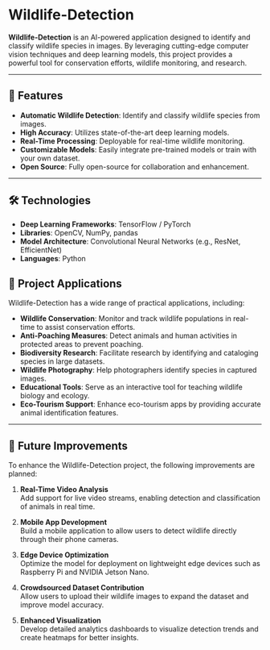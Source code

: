 # Wildlife-Detection

**Wildlife-Detection** is an AI-powered application designed to identify and classify wildlife species in images. By leveraging cutting-edge computer vision techniques and deep learning models, this project provides a powerful tool for conservation efforts, wildlife monitoring, and research.

---

## 🚀 Features

- **Automatic Wildlife Detection**: Identify and classify wildlife species from images.
- **High Accuracy**: Utilizes state-of-the-art deep learning models.
- **Real-Time Processing**: Deployable for real-time wildlife monitoring.
- **Customizable Models**: Easily integrate pre-trained models or train with your own dataset.
- **Open Source**: Fully open-source for collaboration and enhancement.

---

## 🛠️ Technologies

- **Deep Learning Frameworks**: TensorFlow / PyTorch
- **Libraries**: OpenCV, NumPy, pandas
- **Model Architecture**: Convolutional Neural Networks (e.g., ResNet, EfficientNet)
- **Languages**: Python

## 🌟 Project Applications

Wildlife-Detection has a wide range of practical applications, including:

- **Wildlife Conservation**: Monitor and track wildlife populations in real-time to assist conservation efforts.
- **Anti-Poaching Measures**: Detect animals and human activities in protected areas to prevent poaching.
- **Biodiversity Research**: Facilitate research by identifying and cataloging species in large datasets.
- **Wildlife Photography**: Help photographers identify species in captured images.
- **Educational Tools**: Serve as an interactive tool for teaching wildlife biology and ecology.
- **Eco-Tourism Support**: Enhance eco-tourism apps by providing accurate animal identification features.

---

## 🚀 Future Improvements

To enhance the Wildlife-Detection project, the following improvements are planned:

1. **Real-Time Video Analysis**  
   Add support for live video streams, enabling detection and classification of animals in real time.

2. **Mobile App Development**  
   Build a mobile application to allow users to detect wildlife directly through their phone cameras.

3. **Edge Device Optimization**  
   Optimize the model for deployment on lightweight edge devices such as Raspberry Pi and NVIDIA Jetson Nano.

4. **Crowdsourced Dataset Contribution**  
   Allow users to upload their wildlife images to expand the dataset and improve model accuracy.

5. **Enhanced Visualization**  
   Develop detailed analytics dashboards to visualize detection trends and create heatmaps for better insights.
